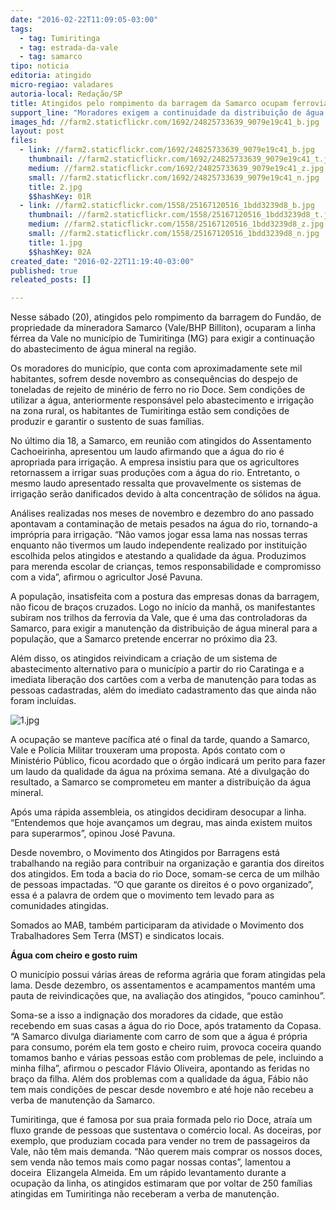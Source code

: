 ```yaml
---
date: "2016-02-22T11:09:05-03:00"
tags:
  - tag: Tumiritinga
  - tag: estrada-da-vale
  - tag: samarco
tipo: noticia
editoria: atingido
micro-regiao: valadares
autoria-local: Redação/SP
title: Atingidos pelo rompimento da barragem da Samarco ocupam ferrovia da Vale em Tumiritinga
support_line: "Moradores exigem a continuidade da distribuição de água mineral, criação de um canal alternativo de abastecimento por meio do rio Caratinga e cadastramento das famílias afetadas economicamente pelo rompimento da barragem de rejeitos. "
images_hd: //farm2.staticflickr.com/1692/24825733639_9079e19c41_b.jpg
layout: post
files:
  - link: //farm2.staticflickr.com/1692/24825733639_9079e19c41_b.jpg
    thumbnail: //farm2.staticflickr.com/1692/24825733639_9079e19c41_t.jpg
    medium: //farm2.staticflickr.com/1692/24825733639_9079e19c41_z.jpg
    small: //farm2.staticflickr.com/1692/24825733639_9079e19c41_n.jpg
    title: 2.jpg
    $$hashKey: 01R
  - link: //farm2.staticflickr.com/1558/25167120516_1bdd3239d8_b.jpg
    thumbnail: //farm2.staticflickr.com/1558/25167120516_1bdd3239d8_t.jpg
    medium: //farm2.staticflickr.com/1558/25167120516_1bdd3239d8_z.jpg
    small: //farm2.staticflickr.com/1558/25167120516_1bdd3239d8_n.jpg
    title: 1.jpg
    $$hashKey: 02A
created_date: "2016-02-22T11:19:40-03:00"
published: true
releated_posts: []

---
```

<p>Nesse s&aacute;bado (20), atingidos pelo rompimento da barragem do&nbsp;Fund&atilde;o, de propriedade da mineradora Samarco (Vale/BHP Billiton), ocuparam a linha f&eacute;rrea da Vale no munic&iacute;pio de Tumiritinga (MG) para exigir a continua&ccedil;&atilde;o do abastecimento de &aacute;gua mineral na regi&atilde;o.</p>

<p>Os moradores do munic&iacute;pio, que conta com aproximadamente sete mil habitantes, sofrem desde novembro as consequ&ecirc;ncias do despejo de toneladas de rejeito de min&eacute;rio de ferro no rio Doce. Sem condi&ccedil;&otilde;es de utilizar a &aacute;gua, anteriormente respons&aacute;vel pelo abastecimento e irriga&ccedil;&atilde;o na zona rural, os habitantes de Tumiritinga est&atilde;o sem condi&ccedil;&otilde;es de produzir e garantir o sustento de suas fam&iacute;lias.</p>

<p>No &uacute;ltimo dia 18, a Samarco, em reuni&atilde;o com atingidos do Assentamento Cachoeirinha, apresentou um laudo afirmando que a &aacute;gua do rio &eacute; apropriada para irriga&ccedil;&atilde;o. A empresa insistiu para que os agricultores retornassem a irrigar suas produ&ccedil;&otilde;es com a &aacute;gua do rio. Entretanto, o mesmo laudo apresentado ressalta que provavelmente os sistemas de irriga&ccedil;&atilde;o ser&atilde;o danificados devido &agrave; alta concentra&ccedil;&atilde;o de s&oacute;lidos na &aacute;gua.</p>

<p>An&aacute;lises realizadas nos meses de novembro e dezembro do ano passado apontavam a contamina&ccedil;&atilde;o de metais pesados na &aacute;gua do rio, tornando-a impr&oacute;pria para irriga&ccedil;&atilde;o. &ldquo;N&atilde;o vamos jogar essa lama nas nossas terras enquanto n&atilde;o tivermos um laudo independente realizado por institui&ccedil;&atilde;o escolhida pelos atingidos e atestando a qualidade da &aacute;gua. Produzimos para merenda escolar de crian&ccedil;as, temos responsabilidade e compromisso com a vida&rdquo;, afirmou o agricultor Jos&eacute; Pavuna. &nbsp;&nbsp;</p>

<p>A popula&ccedil;&atilde;o, insatisfeita com a postura das empresas donas da barragem, n&atilde;o ficou de bra&ccedil;os cruzados. Logo no in&iacute;cio da manh&atilde;, os manifestantes subiram nos trilhos da ferrovia da Vale, que &eacute; uma das controladoras da Samarco, para exigir a manuten&ccedil;&atilde;o da distribui&ccedil;&atilde;o de &aacute;gua mineral para a popula&ccedil;&atilde;o, que a Samarco pretende encerrar no pr&oacute;ximo dia 23.</p>

<p>Al&eacute;m disso, os atingidos reivindicam a cria&ccedil;&atilde;o de um sistema de abastecimento alternativo para o munic&iacute;pio a partir do rio Caratinga e a imediata libera&ccedil;&atilde;o dos cart&otilde;es com a verba de manuten&ccedil;&atilde;o para todas as pessoas cadastradas, al&eacute;m do imediato cadastramento das que ainda n&atilde;o foram inclu&iacute;das.</p>

<p><img alt="1.jpg" src="//farm2.staticflickr.com/1558/25167120516_1bdd3239d8_b.jpg" /></p>

<p>A ocupa&ccedil;&atilde;o se manteve pac&iacute;fica at&eacute; o final da tarde, quando a Samarco, Vale e Pol&iacute;cia Militar trouxeram uma proposta. Ap&oacute;s contato com o Minist&eacute;rio P&uacute;blico, ficou acordado que o &oacute;rg&atilde;o indicar&aacute; um perito para fazer um laudo da qualidade da &aacute;gua na pr&oacute;xima semana. At&eacute; a divulga&ccedil;&atilde;o do resultado, a Samarco se comprometeu em manter a distribui&ccedil;&atilde;o da &aacute;gua mineral.</p>

<p>Ap&oacute;s uma r&aacute;pida assembleia, os atingidos decidiram desocupar a linha. &ldquo;Entendemos que hoje avan&ccedil;amos um degrau, mas ainda existem muitos para superarmos&rdquo;, opinou Jos&eacute; Pavuna.</p>

<p>Desde novembro, o Movimento dos Atingidos por Barragens est&aacute; trabalhando na regi&atilde;o para contribuir na organiza&ccedil;&atilde;o e garantia dos direitos dos atingidos. Em toda a bacia do rio Doce, somam-se cerca de um milh&atilde;o de pessoas impactadas. &ldquo;O que garante os direitos &eacute; o povo organizado&rdquo;, essa &eacute; a palavra de ordem que o movimento tem levado para as comunidades atingidas.</p>

<p>Somados ao MAB, tamb&eacute;m participaram da atividade o Movimento dos Trabalhadores Sem Terra (MST) e sindicatos locais.</p>

<p><strong>&Aacute;gua com cheiro e gosto ruim</strong></p>

<p>O munic&iacute;pio possui v&aacute;rias &aacute;reas de reforma agr&aacute;ria que foram atingidas pela lama. Desde dezembro, os assentamentos e acampamentos mant&eacute;m uma pauta de reivindica&ccedil;&otilde;es que, na avalia&ccedil;&atilde;o dos atingidos, &ldquo;pouco caminhou&rdquo;.</p>

<p>Soma-se a isso a indigna&ccedil;&atilde;o dos moradores da cidade, que est&atilde;o recebendo em suas casas a &aacute;gua do rio Doce, ap&oacute;s tratamento da Copasa. &ldquo;A Samarco divulga diariamente com carro de som que a &aacute;gua &eacute; pr&oacute;pria para consumo, por&eacute;m ela tem gosto e cheiro ruim, provoca coceira quando tomamos banho e v&aacute;rias pessoas est&atilde;o com problemas de pele, incluindo a minha filha&rdquo;, afirmou o pescador Fl&aacute;vio Oliveira, apontando as feridas no bra&ccedil;o da filha. Al&eacute;m dos problemas com a qualidade da &aacute;gua, F&aacute;bio n&atilde;o tem mais condi&ccedil;&otilde;es de pescar desde novembro e at&eacute; hoje n&atilde;o recebeu a verba de manuten&ccedil;&atilde;o da Samarco.</p>

<p>Tumiritinga, que &eacute; famosa por sua praia formada pelo rio Doce, atra&iacute;a um fluxo grande de pessoas que sustentava o com&eacute;rcio local. As doceiras, por exemplo, que produziam cocada para vender no trem de passageiros da Vale, n&atilde;o t&ecirc;m mais demanda. &ldquo;N&atilde;o querem mais comprar os nossos doces, sem venda n&atilde;o temos mais como pagar nossas contas&rdquo;, lamentou a doceira&nbsp; Elizangela Almeida. Em um r&aacute;pido levantamento durante a ocupa&ccedil;&atilde;o da linha, os atingidos estimaram que por voltar de 250 fam&iacute;lias atingidas em Tumiritinga n&atilde;o receberam a verba de manuten&ccedil;&atilde;o.</p>
